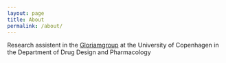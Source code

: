 ```yaml
---
layout: page
title: About
permalink: /about/
---
```


Research assistent in the <a href="http://drug.ku.dk/research/biostructural_research/g_protein_coupled_receptors">Gloriamgroup</a> at the University of Copenhagen in the Department of Drug Design and Pharmacology 

<!-- ### Contact me

[alexander.hauser@sund.ku.dk ](mailto:alexander.hauser@sund.ku.dk ) -->